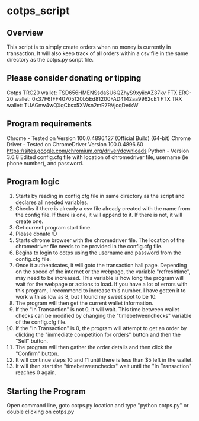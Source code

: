 # cotps_script

Overview
----------------------------
This script is to simply create orders when no money is currently in transaction. It will also keep track of all orders within a csv file in the same directory as the cotps.py script file.

Please consider donating or tipping
----------------------------
Cotps TRC20 wallet: TSD656HMENSsdaSU6QZhyS9xyiicAZ37kv
FTX ERC-20 wallet:  0x37F6fFF40705120b5Ed81200FAD4142aa9962cE1
FTX TRX wallet:     TUAGnw4wQXqCbsx5XWsn2mR7RVjcqDetkW

Program requirements
----------------------------
Chrome - Tested on Version 100.0.4896.127 (Official Build) (64-bit)
Chrome Driver - Tested on ChromeDriver Version 100.0.4896.60
    https://sites.google.com/chromium.org/driver/downloads
Python - Version 3.6.8
Edited config.cfg file with location of chromedriver file, username (ie phone number), and password.

Program logic
----------------------------
1) Starts by reading in config.cfg file in same directory as the script and declares all needed variables.
2) Checks if there is already a csv file already created with the name from the config file. If there is one, it will append to it. If there is not, it will create one.
3) Get current program start time.
4) Please donate :D
5) Starts chrome browser with the chromedriver file. The location of the chromedriver file needs to be provided in the config.cfg file.
6) Begins to login to cotps using the username and password from the config.cfg file.
7) Once it authenticates, it will goto the transaction hall page. Depending on the speed of the internet or the webpage, the variable "refreshtime", may need to be increased. This variable is how long the program will wait for the webpage or actions to load. If you have a lot of errors with this program, I recommend to increase this number. I have gotten it to work with as low as 8, but I found my sweet spot to be 10.
8) The program will then get the current wallet information.
9) If the "In Transaction" is not 0, it will wait. This time between wallet checks can be modified by changing the "timebetweenchecks" variable of the config.cfg file.
10) If the "In Transaction" is 0, the program will attempt to get an order by clicking the "immediate competition for orders" button and then the "Sell" button.
11) The program will then gather the order details and then click the "Confirm" button.
12) It will continue steps 10 and 11 until there is less than $5 left in the wallet.
13) It will then start the "timebetweenchecks" wait until the "In Transaction" reaches 0 again.

Starting the Program
----------------------------
Open command line, goto cotps.py location and type "python cotps.py"
or
double clicking on cotps.py
